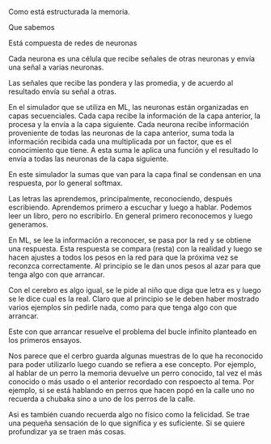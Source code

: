 Como está estructurada la memoria.

Que sabemos

Está compuesta de redes de neuronas

Cada neurona es una célula que recibe señales de otras neuronas y envía una señal a varias neuronas.

Las señales que recibe las pondera y las promedia, y de acuerdo al resultado envía su señal a otras.

En el simulador que se utiliza en ML, las neuronas están organizadas en capas secuenciales. Cada capa recibe la información de la capa anterior, la procesa y la envía a la capa siguiente. Cada neurona recibe información proveniente de todas las neuronas de la capa anterior, suma toda la información recibida cada una multiplicada por un factor, que es el conocimiento que tiene. A esta suma le aplica una función y el resultado lo envía a todas las neuronas de la capa siguiente.

En este simulador la sumas que van para la capa final se condensan en una respuesta, por lo general softmax.

Las letras las aprendemos, principalmente, reconociendo, después escribiendo. Aprendemos primero a escuchar y luego a hablar. Podemos leer un libro, pero no escribirlo. En general primero reconocemos y luego generamos.

En ML, se lee la información a reconocer, se pasa por la red y se obtiene una respuesta. Esta respuesta se compara (resta) con la realidad y luego se hacen ajustes a todos los pesos en la red para que la próxima vez se reconzca correctamente. Al principio se le dan unos pesos al azar para que tenga algo con que arrancar.

Con el cerebro es algo igual, se le pide al niño que diga que letra es y luego se le dice cual es la real. Claro que al principio se le deben haber mostrado varios ejemplos sin pedirle nada, como para que tenga algo con que arrancar.

Este con que arrancar resuelve el problema del bucle infinito planteado en los primeros ensayos.

Nos parece que el cerbro guarda algunas muestras de lo que ha reconocido para poder utilizarlo luego cuando se refiera a ese concepto. Por ejemplo, al hablar de un perro la memoria devuelve un perro conocido, tal vez el más conocido o más usado o el anterior recordado con respoecto al tema. Por ejemplo, si se está hablando en perros que hacen popó en la calle uno no recuerda a chubaka sino a uno de los perros de la calle.

Asi es también cuando recuerda algo no físico como la felicidad. Se trae una pequeña sensación de lo que significa y es suficiente. Si se quiere profundizar ya se traen más cosas.

